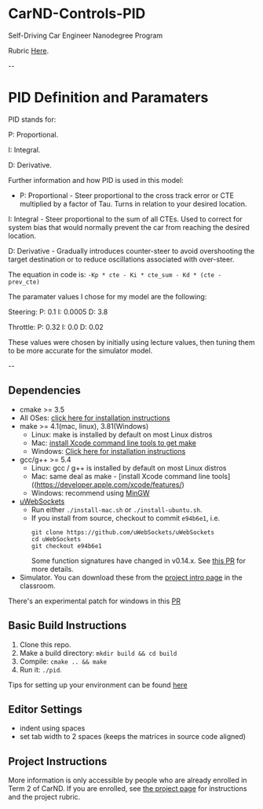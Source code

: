# CarND-Controls-PID
Self-Driving Car Engineer Nanodegree Program

Rubric [Here](https://review.udacity.com/#!/rubrics/824/view).

--

# PID Definition and Paramaters

PID stands for:

P: Proportional.

I: Integral.

D: Derivative. 

Further information and how PID is used in this model:

- P: Proportional - Steer proportional to the cross track error or CTE multiplied by a factor of Tau. Turns in relation to your desired location.

I: Integral - Steer proportional to the sum of all CTEs. Used to correct for system bias that would normally prevent the car from reaching the desired location.

D: Derivative -  Gradually introduces counter-steer to avoid overshooting the target destination or to reduce oscillations associated
with over-steer.

The equation in code is:
`-Kp * cte - Ki * cte_sum - Kd * (cte - prev_cte)` 


The paramater values I chose for my model are the following:

Steering:
P: 0.1
I: 0.0005
D: 3.8

Throttle:
P: 0.32
I: 0.0
D: 0.02

These values were chosen by initially using lecture values, then tuning them to be more accurate for the simulator model.

--

## Dependencies

* cmake >= 3.5
 * All OSes: [click here for installation instructions](https://cmake.org/install/)
* make >= 4.1(mac, linux), 3.81(Windows)
  * Linux: make is installed by default on most Linux distros
  * Mac: [install Xcode command line tools to get make](https://developer.apple.com/xcode/features/)
  * Windows: [Click here for installation instructions](http://gnuwin32.sourceforge.net/packages/make.htm)
* gcc/g++ >= 5.4
  * Linux: gcc / g++ is installed by default on most Linux distros
  * Mac: same deal as make - [install Xcode command line tools]((https://developer.apple.com/xcode/features/)
  * Windows: recommend using [MinGW](http://www.mingw.org/)
* [uWebSockets](https://github.com/uWebSockets/uWebSockets)
  * Run either `./install-mac.sh` or `./install-ubuntu.sh`.
  * If you install from source, checkout to commit `e94b6e1`, i.e.
    ```
    git clone https://github.com/uWebSockets/uWebSockets 
    cd uWebSockets
    git checkout e94b6e1
    ```
    Some function signatures have changed in v0.14.x. See [this PR](https://github.com/udacity/CarND-MPC-Project/pull/3) for more details.
* Simulator. You can download these from the [project intro page](https://github.com/udacity/self-driving-car-sim/releases) in the classroom.

There's an experimental patch for windows in this [PR](https://github.com/udacity/CarND-PID-Control-Project/pull/3)

## Basic Build Instructions

1. Clone this repo.
2. Make a build directory: `mkdir build && cd build`
3. Compile: `cmake .. && make`
4. Run it: `./pid`. 

Tips for setting up your environment can be found [here](https://classroom.udacity.com/nanodegrees/nd013/parts/40f38239-66b6-46ec-ae68-03afd8a601c8/modules/0949fca6-b379-42af-a919-ee50aa304e6a/lessons/f758c44c-5e40-4e01-93b5-1a82aa4e044f/concepts/23d376c7-0195-4276-bdf0-e02f1f3c665d)

## Editor Settings

* indent using spaces
* set tab width to 2 spaces (keeps the matrices in source code aligned)

## Project Instructions

More information is only accessible by people who are already enrolled in Term 2
of CarND. If you are enrolled, see [the project page](https://classroom.udacity.com/nanodegrees/nd013/parts/40f38239-66b6-46ec-ae68-03afd8a601c8/modules/f1820894-8322-4bb3-81aa-b26b3c6dcbaf/lessons/e8235395-22dd-4b87-88e0-d108c5e5bbf4/concepts/6a4d8d42-6a04-4aa6-b284-1697c0fd6562)
for instructions and the project rubric.
